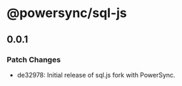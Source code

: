 # @powersync/sql-js

## 0.0.1

### Patch Changes

- de32978: Initial release of sql.js fork with PowerSync.
